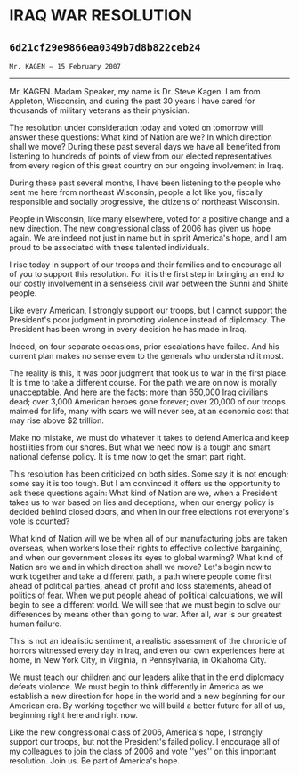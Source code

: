 # IRAQ WAR RESOLUTION
## `6d21cf29e9866ea0349b7d8b822ceb24`
`Mr. KAGEN — 15 February 2007`

---


Mr. KAGEN. Madam Speaker, my name is Dr. Steve Kagen. I am from 
Appleton, Wisconsin, and during the past 30 years I have cared for 
thousands of military veterans as their physician.

The resolution under consideration today and voted on tomorrow will 
answer these questions: What kind of Nation are we? In which direction 
shall we move? During these past several days we have all benefited 
from listening to hundreds of points of view from our elected 
representatives from every region of this great country on our ongoing 
involvement in Iraq.

During these past several months, I have been listening to the people 
who sent me here from northeast Wisconsin, people a lot like you, 
fiscally responsible and socially progressive, the citizens of 
northeast Wisconsin.

People in Wisconsin, like many elsewhere, voted for a positive change 
and a new direction. The new congressional class of 2006 has given us 
hope again. We are indeed not just in name but in spirit America's 
hope, and I am proud to be associated with these talented individuals.

I rise today in support of our troops and their families and to 
encourage all of you to support this resolution. For it is the first 
step in bringing an end to our costly involvement in a senseless civil 
war between the Sunni and Shiite people.

Like every American, I strongly support our troops, but I cannot 
support the President's poor judgment in promoting violence instead of 
diplomacy. The President has been wrong in every decision he has made 
in Iraq.

Indeed, on four separate occasions, prior escalations have failed. 
And his current plan makes no sense even to the generals who understand 
it most.

The reality is this, it was poor judgment that took us to war in the 
first place. It is time to take a different course. For the path we are 
on now is morally unacceptable. And here are the facts: more than 
650,000 Iraq civilians dead; over 3,000 American heroes gone forever; 
over 20,000 of our troops maimed for life, many with scars we will 
never see, at an economic cost that may rise above $2 trillion.

Make no mistake, we must do whatever it takes to defend America and 
keep hostilities from our shores. But what we need now is a tough and 
smart national defense policy. It is time now to get the smart part 
right.

This resolution has been criticized on both sides. Some say it is not 
enough; some say it is too tough. But I am convinced it offers us the 
opportunity to ask these questions again: What kind of Nation are we, 
when a President takes us to war based on lies and deceptions, when our 
energy policy is decided behind closed doors, and when in our free 
elections not everyone's vote is counted?



What kind of Nation will we be when all of our manufacturing jobs are 
taken overseas, when workers lose their rights to effective collective 
bargaining, and when our government closes its eyes to global warming? 
What kind of Nation are we and in which direction shall we move? Let's 
begin now to work together and take a different path, a path where 
people come first ahead of political parties, ahead of profit and loss 
statements, ahead of politics of fear. When we put people ahead of 
political calculations, we will begin to see a different world. We will 
see that we must begin to solve our differences by means other than 
going to war. After all, war is our greatest human failure.

This is not an idealistic sentiment, a realistic assessment of the 
chronicle of horrors witnessed every day in Iraq, and even our own 
experiences here at home, in New York City, in Virginia, in 
Pennsylvania, in Oklahoma City.

We must teach our children and our leaders alike that in the end 
diplomacy defeats violence. We must begin to think differently in 
America as we establish a new direction for hope in the world and a new 
beginning for our American era. By working together we will build a 
better future for all of us, beginning right here and right now.

Like the new congressional class of 2006, America's hope, I strongly 
support our troops, but not the President's failed policy. I encourage 
all of my colleagues to join the class of 2006 and vote ''yes'' on this 
important resolution. Join us. Be part of America's hope.